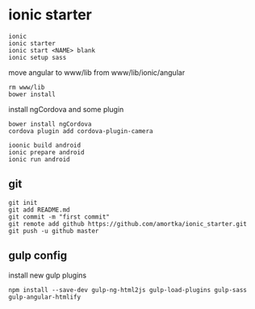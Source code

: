 # ionic starter
```
ionic
ionic starter
ionic start <NAME> blank
ionic setup sass
```

move angular to www/lib from www/lib/ionic/angular
```
rm www/lib
bower install
```

install ngCordova and some plugin
```
bower install ngCordova
cordova plugin add cordova-plugin-camera
```

```
ioonic build android
ionic prepare android
ionic run android
```


## git
```
git init
git add README.md
git commit -m "first commit"
git remote add github https://github.com/amortka/ionic_starter.git
git push -u github master
```
## gulp config

install new gulp plugins
```
npm install --save-dev gulp-ng-html2js gulp-load-plugins gulp-sass gulp-angular-htmlify
```
